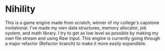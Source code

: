 # Nihility

This is a game engine made from scratch, winner of my college's capstone invitational. I've made my own data structures, memory allocator, job system, and math library. I try to get as low level as possible by making my own file stream and using Raw Input. This engine is currently going through a major refactor (Refactor branch) to make it more easily expandible.
